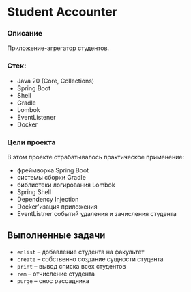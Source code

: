 
# Student Accounter
### Описание
Приложение-агрегатор студентов.


### Стек: 
- Java 20 (Core, Collections)
- Spring Boot
- Shell
- Gradle
- Lombok
- EventListener
- Docker

### Цели проекта
В этом проекте отрабатывалось практическое применение:
* фреймворка Spring Boot 
* системы сборки Gradle 
* библиотеки логирования Lombok 
* Spring Shell
* Dependency Injection 
* Docker'изация приложения
* EventListner событий удаления и зачисления студента


## Выполненные задачи
- `enlist` – добавление студента на факультет
- `create` – собственно создание сущности студента
- `print` – вывод списка всех студентов
- `rem` – отчисление студента
- `purge` – снос рассадника
